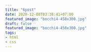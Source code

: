 ```yaml
---
title: "6post"
date: 2020-12-08T03:38:41+07:00
featured_image: "bocchi4-450x300.jpg"
draft: false
featured_image: "bocchi4-450x300.jpg"
tags: 
- html
- css
---
```


